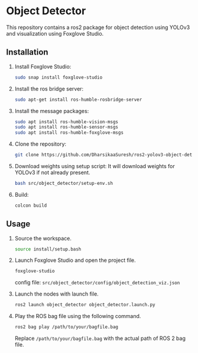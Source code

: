 # Object Detector


This repository contains a ros2 package for object detection using YOLOv3 and visualization using Foxglove Studio. 


## Installation

1. Install Foxglove Studio:

   ```bash
   sudo snap install foxglove-studio
   ```

2. Install the ros bridge server:

   ```bash
   sudo apt-get install ros-humble-rosbridge-server
    ```

3. Install the message packages:

   ```bash
   sudo apt install ros-humble-vision-msgs
   sudo apt install ros-humble-sensor-msgs
   sudo apt install ros-humble-foxglove-msgs
   ```

4. Clone the repository:

   ```bash
   git clone https://github.com/DharsikaaSuresh/ros2-yolov3-object-detection.git
    ```

5. Download weights using setup script:
    It will download weights for YOLOv3 if not already present.

   ```bash
   bash src/object_detector/setup-env.sh
    ```
6. Build:
    
    ```bash
    colcon build
    ```


## Usage

1. Source the workspace.

    ```bash
    source install/setup.bash
    ```

2. Launch Foxglove Studio and open the project file.

    ```bash
    foxglove-studio
    ```

    config file: `src/object_detector/config/object_detection_viz.json`



3. Launch the nodes with launch file.
    
    ```bash
    ros2 launch object_detector object_detector.launch.py
    ```

4. Play the ROS bag file using the following command.
    ```bash
    ros2 bag play /path/to/your/bagfile.bag
    ```
    Replace `/path/to/your/bagfile.bag` with the actual path of ROS 2 bag file.
